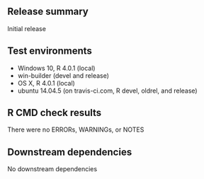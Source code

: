 ## Release summary
Initial release

## Test environments
* Windows 10, R 4.0.1 (local)
* win-builder (devel and release)
* OS X, R 4.0.1 (local)
* ubuntu 14.04.5 (on travis-ci.com, R devel, oldrel, and release)

## R CMD check results
There were no ERRORs, WARNINGs, or NOTES

## Downstream dependencies
No downstream dependencies
